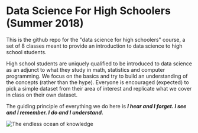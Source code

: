 # Data Science For High Schoolers (Summer 2018)

This is the github repo for the "data science for high schoolers" course, a set of 8 classes meant to provide an introduction to data science to high school students. 

High school students are uniquely qualified to be introduced to data science as an adjunct to what they study in math, statistics and computer programming. We focus on the basics and try to build an understanding of the concepts (rather than the hype). Everyone is encouraged (expected) to pick a simple dataset from their area of interest and replicate what we cover in class on their own dataset.

The guiding principle of everything we do here is <b><i>I hear and I forget. I see and I remember. I do and I understand.</i></b>

![The endless ocean of knowledge](https://raw.githubusercontent.com/aarora79/DS_For_HighSchoolers/master/images/background7.png)
